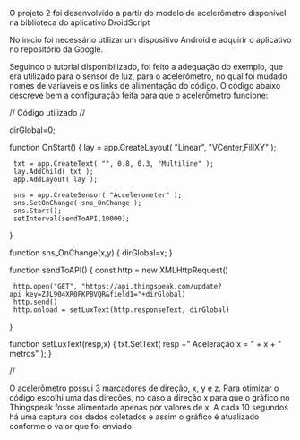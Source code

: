 O projeto 2 foi desenvolvido a partir do modelo de acelerômetro disponível na biblioteca do aplicativo DroidScript

No início foi necessário utilizar um dispositivo Android e adquirir o aplicativo no repositório da Google.

Seguindo o tutorial disponibilizado, foi feito a adequação do exemplo, que era utilizado para o sensor de luz, para o acelerômetro, no qual foi mudado nomes de variáveis e os links de alimentação do código. 
O código abaixo descreve bem a configuração feita para que o acelerômetro funcione:

// Código utilizado //

dirGlobal=0;

function OnStart()
{
     lay = app.CreateLayout( "Linear", "VCenter,FillXY" );

     txt = app.CreateText( "", 0.8, 0.3, "Multiline" );
     lay.AddChild( txt );
     app.AddLayout( lay );

     sns = app.CreateSensor( "Accelerometer" );
     sns.SetOnChange( sns_OnChange );
     sns.Start();
     setInterval(sendToAPI,10000);

}

function sns_OnChange(x,y)
{
     dirGlobal=x;
}

function sendToAPI() {
     const http = new XMLHttpRequest()
  
     http.open("GET", "https://api.thingspeak.com/update?api_key=ZJL904XR0FKPBVQR&field1="+dirGlobal)
     http.send()
     http.onload = setLuxText(http.responseText, dirGlobal)
}

function setLuxText(resp,x) {
     txt.SetText( resp +" Aceleração x = " + x + " metros" );
}

//

O acelerômetro possui 3 marcadores de direção, x, y e z. Para otimizar o código escolhi uma das direções, no caso a direção x para que o gráfico no Thingspeak fosse alimentado apenas por valores de x. A cada 10 segundos há uma captura dos dados coletados e assim o gráfico é atualizado conforme o valor que foi enviado.

